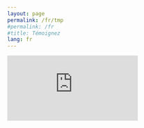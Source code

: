 ```yaml
---
layout: page
permalink: /fr/tmp
#permalink: /fr
#title: Témoignez
lang: fr
---
```

<iframe src="https://mauritanie.ushahidi.io/posts/create/1" frameborder="0" allowfullscreen></iframe>

